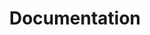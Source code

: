 ---
title: Documentation
linktitle: Docs
meta_desc: Learn how to create, deploy, and manage infrastructure on any cloud using Pulumi's open source infrastructure as code SDK.
meta_image: /images/docs/meta-images/docs-meta.png
aliases:
- /docs/reference/
layout: main-home
notitle: true
docs_home: true
nobreadcrumb: true
h1: Pulumi Docs
description: <p>Pulumi is an <a href="https://github.com/pulumi/pulumi" target="_blank">open source</a> platform for <a href="/docs/iac">automating</a>, <a href="/docs/esc">securing</a>, and <a href="/docs/pulumi-cloud">managing</a> cloud resources, configuration, and secrets, using your favorite <a href="/docs/iac/languages-sdks/">programming languages.</a></p>
link_buttons:
  primary:
    label: Get Started
    link: /docs/get-started/
sections:
- type: button-cards
  heading: Featured Products
  cards:
  - heading: Pulumi IaC
    description: "Infrastructure as code for engineers in Node.js, Python, Go, .NET, Java, and YAML"
    link: /docs/iac/
    primary_button_label: Get Started
    primary_button_link: /docs/iac/get-started/
    secondary_button_label: Install
    secondary_button_link: /docs/iac/download-install/
  - heading: Pulumi ESC
    description: "Environments, Secrets and Configuration Management"
    link: /docs/esc/
    primary_button_label: Get Started
    primary_button_link: /docs/esc/get-started/
    secondary_button_label: Install
    secondary_button_link: /docs/esc/download-install/
  - heading: Pulumi IDP
    description: "Secure, compliant, and customizable developer workflows at scale"
    link: /docs/idp/
    primary_button_label: Get Started
    primary_button_link: /docs/idp/get-started/
    secondary_button_label: Create an account
    secondary_button_link: https://app.pulumi.com/signup
  - heading: Pulumi Insights
    description: "Asset management, compliance remediation and AI insights over the cloud"
    link: /docs/insights/
    primary_button_label: Get Started
    primary_button_link: /docs/insights/get-started/
    secondary_button_label: Create an account
    secondary_button_link: https://app.pulumi.com/signup
  - heading: Pulumi Cloud
    description: "Managed service for using Pulumi open source at scale. Use SaaS or self-host"
    link: /docs/pulumi-cloud/
    primary_button_label: Get Started
    primary_button_link: /docs/pulumi-cloud/get-started/
    secondary_button_label: Create an account
    secondary_button_link: https://app.pulumi.com/signup
- type: cards-logo-label-link
  heading: Clouds
  description: <p>Pulumi IaC supports AWS, Azure, Google Cloud, Kubernetes, and <a href="/registry/">120+ packages</a>.</p>
  cards:
  - label: AWS & Pulumi
    icon: aws-40
    link: /docs/clouds/aws/
  - label: Azure & Pulumi
    icon: azure-40
    link: /docs/clouds/azure/
  - label: Google Cloud & Pulumi
    icon: google-cloud-40
    link: /docs/clouds/gcp/
  - label: Kubernetes & Pulumi
    icon: kubernetes-40
    link: /docs/clouds/kubernetes/
- type: blue-sparkle
  heading: Why Pulumi?
  description: | 
    Pulumi can help you automate, secure, and manage everything you run in the cloud. Unite your development, infrastructure, and security teams with modern infrastructure as code and secrets management.
  raw_html: |
    <div class="rounded-md shadow border border-gray-300 w-10/12 h-full mx-auto my-6" style="position: relative; padding-bottom: 40.25%; height: 0; overflow: hidden;">
      <iframe
        src="//www.youtube.com/embed/Q8tw6YTD3ac?rel=0"
        style="position: absolute; top: 0; left: 0; width: 100%; height: 100%; border:0;"
        allowfullscreen=""
        title="Introduction to Pulumi in Three Minutes"
        srcdoc="<style>*{padding:0;margin:0;overflow:hidden}html,body{height:100%}img{position:absolute;width:100%;top:0;bottom:0;margin:auto}</style><a href=https://www.youtube.com/embed/Q8tw6YTD3ac?autoplay=1><img src='/images/home/youtube-getting-started.png' alt='Introduction to Pulumi in Three Minutes'></a>">
      </iframe>
    </div>
- type: button-cards
  heading: Community and Free Tier support
  cards:
  - heading: Pulumi Community Slack
    description: "Join the Pulumi Community on Slack where you can ask questions or share ideas about infrastructure as code. The community is vibrant and we are excited to have you. Welcome!"
    link: https://slack.pulumi.com
    primary_button_label: Join Now
    primary_button_link: https://slack.pulumi.com
  - heading: Pulumi GitHub
    description: "Pulumi is open-source and open-minded. Got a question, idea, or problem to report? Leave us an issue in our GitHub repo!"
    link: https://github.com/pulumi
    primary_button_label: File an issue
    primary_button_link: https://github.com/pulumi/pulumi/issues
  - heading: Troubleshooting Guide
    description: "Check out this list of known issues and how to resolve them."
    link: https://www.pulumi.com/docs/iac/support/troubleshooting/
    primary_button_label: Learn More
    primary_button_link: https://www.pulumi.com/docs/iac/support/troubleshooting/

- type: flat
  heading: Enterprise and Business Critical support
  description: |
    <p>Pulumi provides a range of support options such as dedicated 24x7 support, premium training, onboarding, and professional services. Please see our <a href="https://www.pulumi.com/pricing/">pricing page</a> for the support options available. To open a support ticket or view service status, please visit our <a href="https://support.pulumi.com/hc/en-us">enterprise support portal</a>.</p>

---